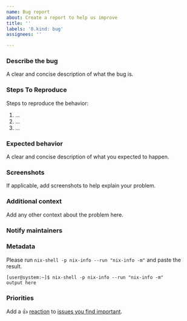 ```yaml
---
name: Bug report
about: Create a report to help us improve
title: ''
labels: '0.kind: bug'
assignees: ''

---
```


### Describe the bug
A clear and concise description of what the bug is.

### Steps To Reproduce
Steps to reproduce the behavior:
1. ...
2. ...
3. ...

### Expected behavior
A clear and concise description of what you expected to happen.

### Screenshots
If applicable, add screenshots to help explain your problem.

### Additional context
Add any other context about the problem here.

### Notify maintainers

<!--
Please @ people who are in the `meta.maintainers` list of the offending package or module.
If in doubt, check `git blame` for whoever last touched something.
-->

### Metadata
Please run `nix-shell -p nix-info --run "nix-info -m"` and paste the result.

```console
[user@system:~]$ nix-shell -p nix-info --run "nix-info -m"
output here
```

### Priorities

Add a :+1: [reaction] to [issues you find important].

[reaction]: https://github.blog/2016-03-10-add-reactions-to-pull-requests-issues-and-comments/
[issues you find important]: https://github.com/NixOS/nixpkgs/issues?q=is%3Aissue+is%3Aopen+sort%3Areactions-%2B1-desc
